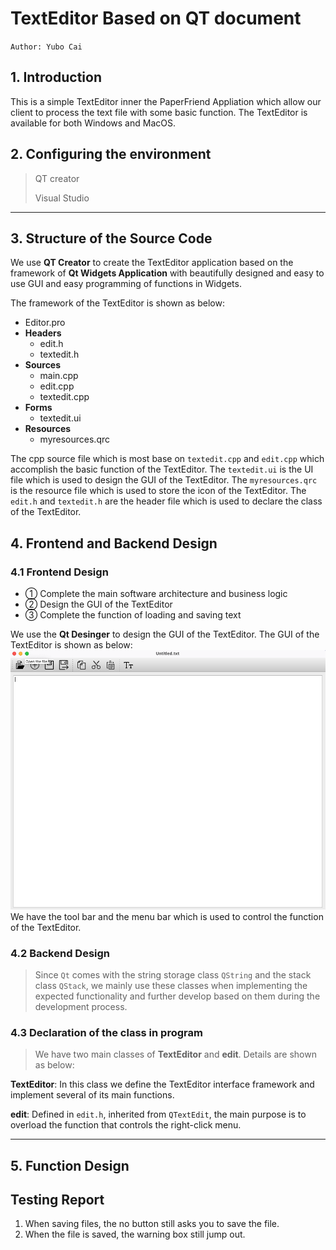 # TextEditor Based on QT document

`Author: Yubo Cai`

## 1. Introduction

This is a simple TextEditor inner the PaperFriend Appliation which allow our client to process the text file with some basic function. The TextEditor is available for both Windows and MacOS.

## 2. Configuring the environment

> QT creator
>
> Visual Studio

---

## 3. Structure of the Source Code

We use **QT Creator** to create the TextEditor application based on the framework of **Qt Widgets Application** with beautifully designed and easy to use GUI and easy programming of functions in Widgets.

The framework of the TextEditor is shown as below:
- Editor.pro
- **Headers**
  - edit.h
  - textedit.h
- **Sources**
  - main.cpp
  - edit.cpp
  - textedit.cpp
- **Forms**
  - textedit.ui
- **Resources**
  - myresources.qrc

The cpp source file which is most base on `textedit.cpp` and `edit.cpp` which accomplish the basic function of the TextEditor. The `textedit.ui` is the UI file which is used to design the GUI of the TextEditor. The `myresources.qrc` is the resource file which is used to store the icon of the TextEditor. The `edit.h` and `textedit.h` are the header file which is used to declare the class of the TextEditor.

## 4. Frontend and Backend Design
### 4.1 Frontend Design
- ① Complete the main software architecture and business logic
- ② Design the GUI of the TextEditor
- ③ Complete the function of loading and saving text

We use the **Qt Desinger** to design the GUI of the TextEditor. The GUI of the TextEditor is shown as below:
<img src="./img/pic1.png"/>
We have the tool bar and the menu bar which is used to control the function of the TextEditor.

### 4.2 Backend Design
>Since `Qt` comes with the string storage class `QString` and the stack class `QStack`, we mainly use these classes when implementing the expected functionality and further develop based on them during the development process.

### 4.3 Declaration of the class in program
> We have two main classes of **TextEditor** and **edit**. Details are shown as below:

**TextEditor**: In this class we define the TextEditor interface framework and implement several of its main functions.

**edit**: Defined in `edit.h`, inherited from `QTextEdit`, the main purpose is to overload the function that controls the right-click menu.

---

## 5. Function Design

## Testing Report

1. When saving files, the no button still asks you to save the file.
2. When the file is saved, the warning box still jump out.
